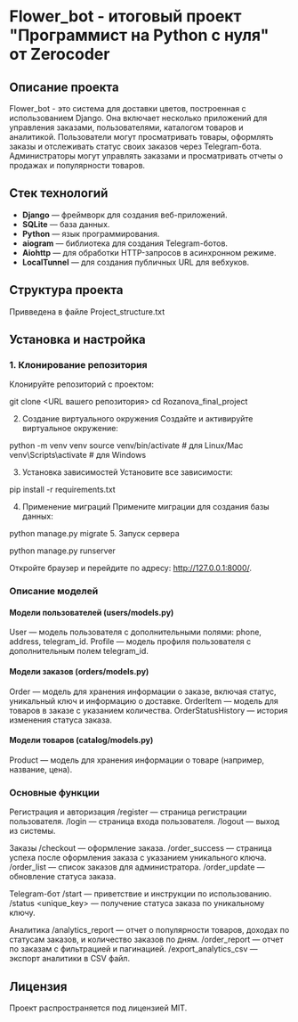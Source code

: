 # Flower_bot - итоговый проект "Программист на Python с нуля" от Zerocoder

## Описание проекта

Flower_bot - это система для доставки цветов, построенная с использованием Django. Она включает несколько приложений для управления заказами, 
пользователями, каталогом товаров и аналитикой. Пользователи могут просматривать товары, оформлять заказы и отслеживать статус своих заказов через Telegram-бота. 
Администраторы могут управлять заказами и просматривать отчеты о продажах и популярности товаров.

## Стек технологий

- **Django** — фреймворк для создания веб-приложений.
- **SQLite** — база данных.
- **Python** — язык программирования.
- **aiogram** — библиотека для создания Telegram-ботов.
- **Aiohttp** — для обработки HTTP-запросов в асинхронном режиме.
- **LocalTunnel** — для создания публичных URL для вебхуков.

## Структура проекта

Привведена в файле Project_structure.txt

## Установка и настройка

### 1. Клонирование репозитория

Клонируйте репозиторий с проектом:

git clone <URL вашего репозитория>
cd Rozanova_final_project

2. Создание виртуального окружения
Создайте и активируйте виртуальное окружение:

python -m venv venv
source venv/bin/activate  # для Linux/Mac
venv\Scripts\activate  # для Windows

3. Установка зависимостей
Установите все зависимости:

pip install -r requirements.txt

4. Применение миграций
Примените миграции для создания базы данных:

python manage.py migrate
5. Запуск сервера

python manage.py runserver

Откройте браузер и перейдите по адресу: http://127.0.0.1:8000/.

### Описание моделей
#### Модели пользователей (users/models.py)

User — модель пользователя с дополнительными полями: phone, address, telegram_id.
Profile — модель профиля пользователя с дополнительным полем telegram_id.

#### Модели заказов (orders/models.py)

Order — модель для хранения информации о заказе, включая статус, уникальный ключ и информацию о доставке.
OrderItem — модель для товаров в заказе с указанием количества.
OrderStatusHistory — история изменения статуса заказа.

#### Модели товаров (catalog/models.py)

Product — модель для хранения информации о товаре (например, название, цена).

### Основные функции

Регистрация и авторизация
/register — страница регистрации пользователя.
/login — страница входа пользователя.
/logout — выход из системы.

Заказы
/checkout — оформление заказа.
/order_success — страница успеха после оформления заказа с указанием уникального ключа.
/order_list — список заказов для администратора.
/order_update — обновление статуса заказа.

Telegram-бот
/start — приветствие и инструкции по использованию.
/status <unique_key> — получение статуса заказа по уникальному ключу.

Аналитика
/analytics_report — отчет о популярности товаров, доходах по статусам заказов, и количество заказов по дням.
/order_report — отчет по заказам с фильтрацией и пагинацией.
/export_analytics_csv — экспорт аналитики в CSV файл.

## Лицензия
Проект распространяется под лицензией MIT.
